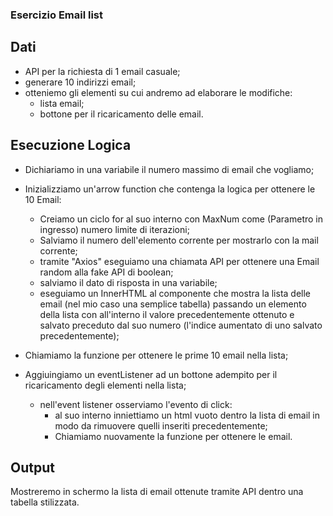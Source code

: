 ### Esercizio Email list

## Dati
- API per la richiesta di 1 email casuale;
- generare 10 indirizzi email;
- otteniemo gli elementi su cui andremo ad elaborare le modifiche:
    - lista email;
    - bottone per il ricaricamento delle email.

## Esecuzione Logica
- Dichiariamo in una variabile il numero massimo di email che vogliamo;
- Inizializziamo un'arrow function che contenga la logica per ottenere le 10 Email:
    - Creiamo un ciclo for al suo interno con MaxNum come (Parametro in ingresso) numero limite di iterazioni;
    - Salviamo il numero dell'elemento corrente per mostrarlo con la mail corrente;
    - tramite "Axios" eseguiamo una chiamata API per ottenere una Email random alla fake API di boolean;
    - salviamo il dato di risposta in una variabile;
    - eseguiamo un InnerHTML al componente che mostra la lista delle email (nel mio caso una semplice tabella) passando un elemento della lista con all'interno il valore precedentemente ottenuto e salvato preceduto dal suo numero (l'indice aumentato di uno salvato precedentemente);
-  Chiamiamo la funzione per ottenere le prime 10 email nella lista;

- Aggiuingiamo un eventListener ad un bottone adempito per il ricaricamento degli elementi nella lista;
    - nell'event listener osserviamo l'evento di click: 
        - al suo interno inniettiamo un html vuoto dentro la lista di email in modo da rimuovere quelli inseriti precedentemente;
        - Chiamiamo nuovamente la funzione per ottenere le email.

## Output

Mostreremo in schermo la lista di email ottenute tramite API dentro una tabella stilizzata.